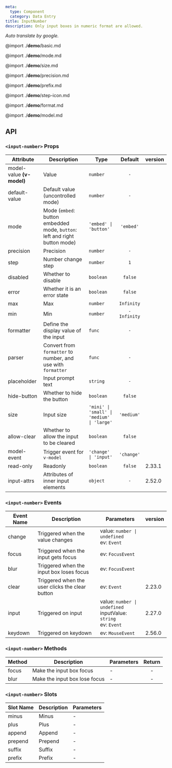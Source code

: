 ```yaml
meta:
  type: Component
  category: Data Entry
title: InputNumber
description: Only input boxes in numeric format are allowed.
```

*Auto translate by google.*

@import ./__demo__/basic.md

@import ./__demo__/mode.md

@import ./__demo__/size.md

@import ./__demo__/precision.md

@import ./__demo__/prefix.md

@import ./__demo__/step-icon.md

@import ./__demo__/format.md

@import ./__demo__/model.md

## API


### `<input-number>` Props

|Attribute|Description|Type|Default|version|
|---|---|---|:---:|:---|
|model-value **(v-model)**|Value|`number`|`-`||
|default-value|Default value (uncontrolled mode)|`number`|`-`||
|mode|Mode (`embed`: button embedded mode, `button`: left and right button mode)|`'embed' \| 'button'`|`'embed'`||
|precision|Precision|`number`|`-`||
|step|Number change step|`number`|`1`||
|disabled|Whether to disable|`boolean`|`false`||
|error|Whether it is an error state|`boolean`|`false`||
|max|Max|`number`|`Infinity`||
|min|Min|`number`|`-Infinity`||
|formatter|Define the display value of the input|`func`|`-`||
|parser|Convert from `formatter` to number, and use with `formatter`|`func`|`-`||
|placeholder|Input prompt text|`string`|`-`||
|hide-button|Whether to hide the button|`boolean`|`false`||
|size|Input size|`'mini' \| 'small' \| 'medium' \| 'large'`|`'medium'`||
|allow-clear|Whether to allow the input to be cleared|`boolean`|`false`||
|model-event|Trigger event for `v-model`|`'change' \| 'input'`|`'change'`||
|read-only|Readonly|`boolean`|`false`|2.33.1|
|input-attrs|Attributes of inner input elements|`object`|`-`|2.52.0|
### `<input-number>` Events

|Event Name|Description|Parameters|version|
|---|---|---|:---|
|change|Triggered when the value changes|value: ` number \| undefined `<br>ev: `Event`||
|focus|Triggered when the input gets focus|ev: `FocusEvent`||
|blur|Triggered when the input box loses focus|ev: `FocusEvent`||
|clear|Triggered when the user clicks the clear button|ev: `Event`|2.23.0|
|input|Triggered on input|value: ` number \| undefined `<br>inputValue: `string`<br>ev: `Event`|2.27.0|
|keydown|Triggered on keydown|ev: `MouseEvent`|2.56.0|
### `<input-number>` Methods

|Method|Description|Parameters|Return|
|---|---|---|:---:|
|focus|Make the input box focus|-|-|
|blur|Make the input box lose focus|-|-|
### `<input-number>` Slots

|Slot Name|Description|Parameters|
|---|---|---|
|minus|Minus|-|
|plus|Plus|-|
|append|Append|-|
|prepend|Prepend|-|
|suffix|Suffix|-|
|prefix|Prefix|-|


